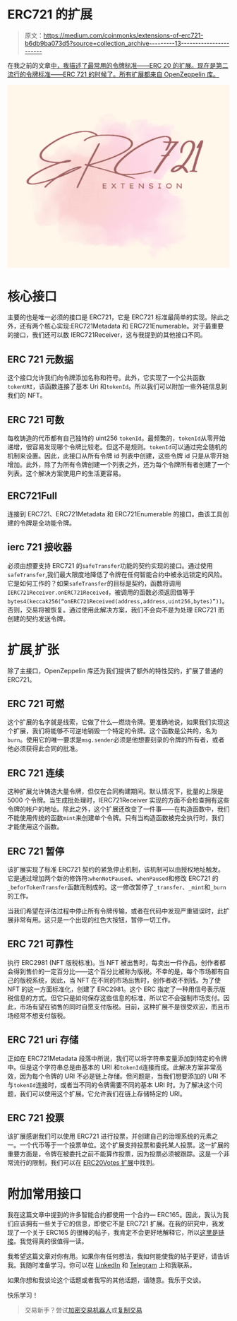 # ERC721 的扩展

> 原文：<https://medium.com/coinmonks/extensions-of-erc721-b6db9ba073d5?source=collection_archive---------13----------------------->

在我之前的文章[中，我描述了最常用的令牌标准——ERC 20 的扩展。现在是第二流行的令牌标准——ERC 721 的时候了。所有扩展都来自 OpenZeppelin 库。](/coinmonks/extensions-of-erc20-521b7891e39)

![](img/20cc7ff1c4b65fb583744759705f56ce.png)

# 核心接口

主要的也是唯一必须的接口是 ERC721，它是 ERC721 标准最简单的实现。除此之外，还有两个核心实现:ERC721Metadata 和 ERC721Enumerable。对于最重要的接口，我们还可以数 IERC721Receiver，这与我提到的其他接口不同。

## ERC 721 元数据

这个接口允许我们向令牌添加名称和符号。此外，它实现了一个公共函数`tokenURI`，该函数连接了基本 Uri 和`tokenId`。所以我们可以附加一些外链信息到我们的 NFT。

## ERC 721 可数

每枚铸造的代币都有自己独特的 uint256 `tokenId`。最频繁的，`tokenId`从零开始递增，很容易发现哪个令牌比较老。但这不是规则。`tokenId`可以通过完全随机的机制来设置。因此，此接口从所有令牌 id 列表中创建，这些令牌 id 只是从零开始增加。此外，除了为所有令牌创建一个列表之外，还为每个令牌所有者创建了一个列表。这个解决方案使用户的生活更容易。

## ERC721Full

连接到 ERC721、ERC721Metadata 和 ERC721Enumerable 的接口。由该工具创建的令牌是全功能令牌。

## ierc 721 接收器

必须由想要支持 ERC721 的`safeTransfer`功能的契约实现的接口。通过使用`safeTransfer`,我们最大限度地降低了令牌在任何智能合约中被永远锁定的风险。它是如何工作的？如果`safeTransfer`的目标是契约，函数将调用`IERC721Receiver.onERC721Received`，被调用的函数必须返回值等于`bytes4(keccak256(“onERC721Received(address,address,uint256,bytes)”))`。否则，交易将被恢复。通过使用此解决方案，我们不会向不是为处理 ERC721 而创建的契约发送令牌。

# 扩展ˌ扩张

除了主接口，OpenZeppelin 库还为我们提供了额外的特性契约，扩展了普通的 ERC721。

## ERC 721 可燃

这个扩展的名字就是线索，它做了什么—燃烧令牌。更准确地说，如果我们实现这个扩展，我们将能够不可逆地销毁一个特定的令牌。这个函数是公共的，名为`burn`。使用它的唯一要求是`msg.sender`必须是他想要刻录的令牌的所有者，或者他必须获得此合同的批准。

## ERC 721 连续

这种扩展允许铸造大量令牌，但仅在合同构建期间。默认情况下，批量的上限是 5000 个令牌。当生成批处理时，IERC721Receiver 实现的方面不会检查拥有这些令牌的帐户的地址。除此之外，这个扩展还改变了一件事——在构造函数中，我们不能使用传统的函数`mint`来创建单个令牌。只有当构造函数被完全执行时，我们才能使用这个函数。

## ERC 721 暂停

该扩展实现了标准 ERC721 契约的紧急停止机制，该机制可以由授权地址触发。它是通过增加两个新的修饰符:`whenNotPaused`、`whenPaused`和修改 ERC721 的`_beforTokenTransfer`函数而制成的。这一修改暂停了`_transfer`、`_mint`和`_burn`的工作。

当我们希望在评估过程中停止所有令牌传输，或者在代码中发现严重错误时，此扩展非常有用。这只是一个出现的红色大按钮，暂停一切工作。

## ERC 721 可靠性

执行 ERC2981 (NFT 版税标准)。当 NFT 被出售时，每卖出一件作品，创作者都会得到售价的一定百分比——这个百分比被称为版税。不幸的是，每个市场都有自己的版税系统，因此，当 NFT 在不同的市场出售时，创作者收不到钱。为了使 NFT 的这一方面标准化，创建了 ERC2981。这个 ERC 指定了一种用信号表示版税信息的方式。但它只是如何保存这些信息的标准，所以它不会强制市场支付。因此，市场有望在销售的同时自愿支付版税。目前，这种扩展不是很受欢迎，而且市场经常不想支付版税。

## ERC 721 uri 存储

正如在 ERC721Metadata 段落中所说，我们可以将字符串变量添加到特定的令牌中。但是这个字符串总是由基本的 URI 和`tokenId`连接而成。此解决方案非常高效，因为每个令牌的 URI 不必是链上存储。但问题是，当我们想要添加的 URI 不与`tokenId`连接时，或者当不同的令牌需要不同的基本 URI 时。为了解决这个问题，我们可以使用这个扩展。它允许我们在链上存储特定的 URI。

## ERC 721 投票

该扩展感谢我们可以使用 ERC721 进行投票，并创建自己的治理系统的元素之一。一个代币等于一个投票单位。这个扩展支持投票和委托某人投票。这一扩展的重要方面是，令牌在被委托之前不能算作投票，因为投票必须被跟踪。这是一个非常流行的限制，我们可以在 [ERC20Votes 扩展](/coinmonks/extensions-of-erc20-521b7891e39)中找到。

# 附加常用接口

我在这篇文章中提到的许多智能合约都使用一个合约— ERC165。因此，我认为我们应该拥有一些关于它的信息，即使它不是 ERC721 扩展。在我的研究中，我发现了一个关于 ERC165 的很棒的帖子，我肯定不会更好地解释它，所以[这里是链接](/@chiqing/ethereum-standard-erc165-explained-63b54ca0d273)。我觉得真的很值得一读。

我希望这篇文章对你有用。如果你有任何想法，我如何能使我的帖子更好，请告诉我。我随时准备学习。你可以在 [LinkedIn](https://pl.linkedin.com/in/szymon-skrzy%C5%84ski-881462214) 和 [Telegram](https://t.me/eszymi) 上和我联系。

如果你想和我谈论这个话题或者我写的其他话题，请随意。我乐于交谈。

快乐学习！

> 交易新手？尝试[加密交易机器人](/coinmonks/crypto-trading-bot-c2ffce8acb2a)或[复制交易](/coinmonks/top-10-crypto-copy-trading-platforms-for-beginners-d0c37c7d698c)